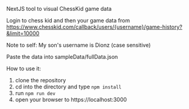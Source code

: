 NextJS tool to visual ChessKid game data

Login to chess kid and then your game data from  https://www.chesskid.com/callback/users/{username}/game-history?&limit=10000

Note to self: My son's username is Dionz (case sensitive)

Paste the data into sampleData/fullData.json

How to use it:

1. clone the repository
2. cd into the directory and type `npm install`
3. run `npm run dev`
4. open your browser to https://localhost:3000
